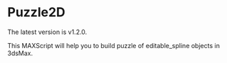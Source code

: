 # Puzzle2D
The latest version is v1.2.0.

This MAXScript will help you to build puzzle of editable_spline objects in 3dsMax.
